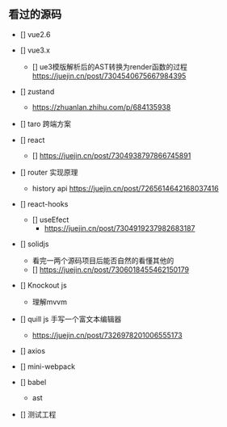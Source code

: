 ## 看过的源码

- [] vue2.6

- [] vue3.x
  - [] ue3模版解析后的AST转换为render函数的过程 https://juejin.cn/post/7304540675667984395

- [] zustand
  - https://zhuanlan.zhihu.com/p/684135938

- [] taro 跨端方案

- [] react
  - [] https://juejin.cn/post/7304938797866745891
  
- [] router 实现原理
  - history api https://juejin.cn/post/7265614642168037416
- [] react-hooks
  - [] useEfect 
    - https://juejin.cn/post/7304919237982683187

- [] solidjs
  - 看完一两个源码项目后能否自然的看懂其他的
  - [] https://juejin.cn/post/7306018455462150179

- [] Knockout js
  - 理解mvvm

- [] quill js 手写一个富文本编辑器
  - https://juejin.cn/post/7326978201006555173

- [] axios

- [] mini-webpack

- [] babel 
  - ast 

- [] 测试工程
